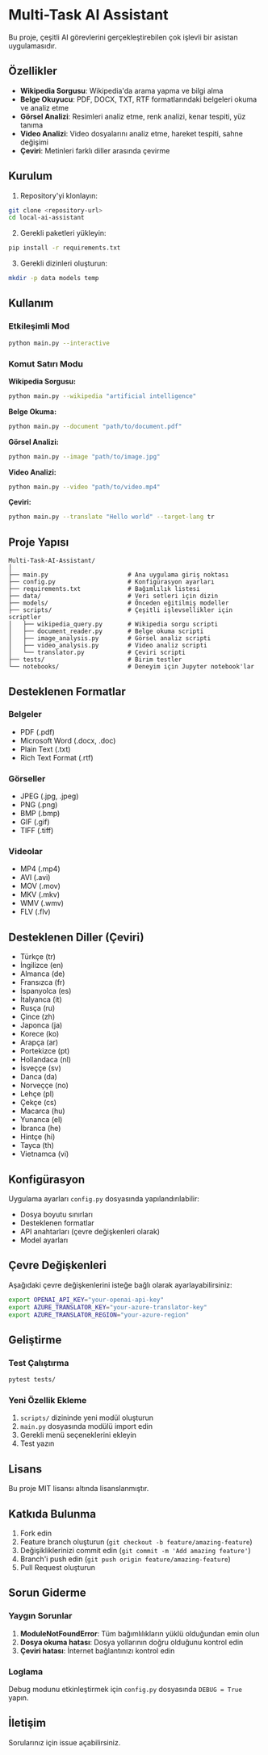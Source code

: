 # Multi-Task AI Assistant

Bu proje, çeşitli AI görevlerini gerçekleştirebilen çok işlevli bir asistan uygulamasıdır.

## Özellikler

- **Wikipedia Sorgusu**: Wikipedia'da arama yapma ve bilgi alma
- **Belge Okuyucu**: PDF, DOCX, TXT, RTF formatlarındaki belgeleri okuma ve analiz etme
- **Görsel Analizi**: Resimleri analiz etme, renk analizi, kenar tespiti, yüz tanıma
- **Video Analizi**: Video dosyalarını analiz etme, hareket tespiti, sahne değişimi
- **Çeviri**: Metinleri farklı diller arasında çevirme

## Kurulum

1. Repository'yi klonlayın:
```bash
git clone <repository-url>
cd local-ai-assistant
```

2. Gerekli paketleri yükleyin:
```bash
pip install -r requirements.txt
```

3. Gerekli dizinleri oluşturun:
```bash
mkdir -p data models temp
```

## Kullanım

### Etkileşimli Mod
```bash
python main.py --interactive
```

### Komut Satırı Modu

**Wikipedia Sorgusu:**
```bash
python main.py --wikipedia "artificial intelligence"
```

**Belge Okuma:**
```bash
python main.py --document "path/to/document.pdf"
```

**Görsel Analizi:**
```bash
python main.py --image "path/to/image.jpg"
```

**Video Analizi:**
```bash
python main.py --video "path/to/video.mp4"
```

**Çeviri:**
```bash
python main.py --translate "Hello world" --target-lang tr
```

## Proje Yapısı

```
Multi-Task-AI-Assistant/
│
├── main.py                      # Ana uygulama giriş noktası
├── config.py                    # Konfigürasyon ayarları
├── requirements.txt             # Bağımlılık listesi
├── data/                        # Veri setleri için dizin
├── models/                      # Önceden eğitilmiş modeller
├── scripts/                     # Çeşitli işlevsellikler için scriptler
│   ├── wikipedia_query.py       # Wikipedia sorgu scripti
│   ├── document_reader.py       # Belge okuma scripti
│   ├── image_analysis.py        # Görsel analiz scripti
│   ├── video_analysis.py        # Video analiz scripti
│   └── translator.py            # Çeviri scripti
├── tests/                       # Birim testler
└── notebooks/                   # Deneyim için Jupyter notebook'lar
```

## Desteklenen Formatlar

### Belgeler
- PDF (.pdf)
- Microsoft Word (.docx, .doc)
- Plain Text (.txt)
- Rich Text Format (.rtf)

### Görseller
- JPEG (.jpg, .jpeg)
- PNG (.png)
- BMP (.bmp)
- GIF (.gif)
- TIFF (.tiff)

### Videolar
- MP4 (.mp4)
- AVI (.avi)
- MOV (.mov)
- MKV (.mkv)
- WMV (.wmv)
- FLV (.flv)

## Desteklenen Diller (Çeviri)

- Türkçe (tr)
- İngilizce (en)
- Almanca (de)
- Fransızca (fr)
- İspanyolca (es)
- İtalyanca (it)
- Rusça (ru)
- Çince (zh)
- Japonca (ja)
- Korece (ko)
- Arapça (ar)
- Portekizce (pt)
- Hollandaca (nl)
- İsveççe (sv)
- Danca (da)
- Norveççe (no)
- Lehçe (pl)
- Çekçe (cs)
- Macarca (hu)
- Yunanca (el)
- İbranca (he)
- Hintçe (hi)
- Tayca (th)
- Vietnamca (vi)

## Konfigürasyon

Uygulama ayarları `config.py` dosyasında yapılandırılabilir:

- Dosya boyutu sınırları
- Desteklenen formatlar
- API anahtarları (çevre değişkenleri olarak)
- Model ayarları

## Çevre Değişkenleri

Aşağıdaki çevre değişkenlerini isteğe bağlı olarak ayarlayabilirsiniz:

```bash
export OPENAI_API_KEY="your-openai-api-key"
export AZURE_TRANSLATOR_KEY="your-azure-translator-key"
export AZURE_TRANSLATOR_REGION="your-azure-region"
```

## Geliştirme

### Test Çalıştırma
```bash
pytest tests/
```

### Yeni Özellik Ekleme
1. `scripts/` dizininde yeni modül oluşturun
2. `main.py` dosyasında modülü import edin
3. Gerekli menü seçeneklerini ekleyin
4. Test yazın

## Lisans

Bu proje MIT lisansı altında lisanslanmıştır.

## Katkıda Bulunma

1. Fork edin
2. Feature branch oluşturun (`git checkout -b feature/amazing-feature`)
3. Değişikliklerinizi commit edin (`git commit -m 'Add amazing feature'`)
4. Branch'i push edin (`git push origin feature/amazing-feature`)
5. Pull Request oluşturun

## Sorun Giderme

### Yaygın Sorunlar

1. **ModuleNotFoundError**: Tüm bağımlılıkların yüklü olduğundan emin olun
2. **Dosya okuma hatası**: Dosya yollarının doğru olduğunu kontrol edin
3. **Çeviri hatası**: İnternet bağlantınızı kontrol edin

### Loglama

Debug modunu etkinleştirmek için `config.py` dosyasında `DEBUG = True` yapın.

## İletişim

Sorularınız için issue açabilirsiniz.